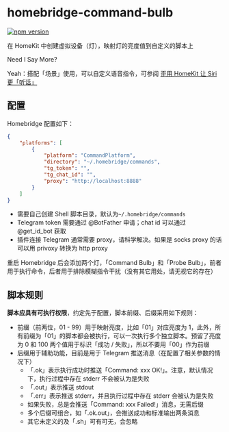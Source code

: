 # homebridge-command-bulb

[![npm version](https://badge.fury.io/js/homebridge-command-bulb.svg)](https://badge.fury.io/js/homebridge-command-bulb)

在 HomeKit 中创建虚拟设备（灯），映射灯的亮度值到自定义的脚本上

Need I Say More?

Yeah：搭配「场景」使用，可以自定义语音指令，可参阅 [歪用 HomeKit 让 Siri 更「听话」](https://sspai.com/post/39524)

## 配置

Homebridge 配置如下：

```json
{
    "platforms": [
        {
            "platform": "CommandPlatform",
            "directory": "~/.homebridge/commands",
            "tg_token": "",
            "tg_chat_id": "",
            "proxy": "http://localhost:8888"
        }
    ]
}
```

- 需要自己创建 Shell 脚本目录，默认为`~/.homebridge/commands`
- Telegram token 需要通过 @BotFather 申请；chat id 可以通过 @get\_id\_bot 获取
- 插件连接 Telegram 通常需要 proxy，请科学解决。如果是 socks proxy 的话可以用 privoxy 转换为 http proxy

重启 Homebridge 后会添加两个灯，「Command Bulb」和「Probe Bulb」，前者用于执行命令，后者用于排除模糊指令干扰（没有其它用处，请无视它的存在）

## 脚本规则

**脚本应具有可执行权限**，约定先于配置，脚本前缀、后缀采用如下规则：

- 前缀（前两位，01 - 99）用于映射亮度，比如「01」对应亮度为 1，此外，所有前缀为「01」的脚本都会被执行，可以一次执行多个独立脚本。预留了亮度为 0 和 100 两个值用于标识「成功 / 失败」，所以不要用「00」作为前缀
- 后缀用于辅助功能，目前是用于 Telegram 推送消息（在配置了相关参数的情况下）
	- 「.ok」表示执行成功时推送「Command: xxx OK!」。注意，默认情况下，执行过程中存在 stderr 不会被认为是失败
	- 「.out」表示推送 stdout
    - 「.err」表示推送 stderr，并且执行过程中存在 stderr 会被认为是失败
	- 如果失败，总是会推送「Command: xxx Failed!」消息，无需后缀
	- 多个后缀可组合，如「.ok.out」，会推送成功和标准输出两条消息
	- 其它未定义的及「.sh」可有可无，会忽略